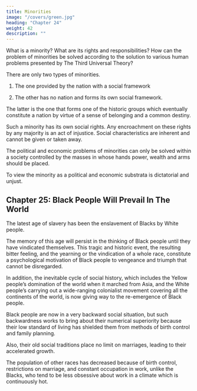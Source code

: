 ```yaml
---
title: Minorities
image: "/covers/green.jpg"
heading: "Chapter 24"
weight: 42
description: ""
---
```



What is a minority? What are its rights and responsibilities? How can the problem of minorities be solved according to the solution to various human problems presented by The Third Universal Theory?

There are only two types of minorities. 

1. The one provided by the nation with a social framework

2. The other has no nation and forms its own social framework.

The latter is the one that forms one of the historic groups which eventually constitute a nation by virtue of a sense of belonging and a common destiny.

Such a minority has its own social rights. Any encroachment on these rights by any majority is an act of injustice. Social characteristics are inherent and cannot be given or taken away.

The political and economic problems of minorities can only be solved within a society controlled by the masses in whose hands power, wealth and arms should be placed. 

To view the minority as a political and economic substrata is dictatorial and unjust.



## Chapter 25: Black People Will Prevail In The World

The latest age of slavery has been the enslavement of Blacks by White people.

The memory of this age will persist in the thinking of Black people until they have vindicated themselves. This tragic and historic event, the resulting bitter feeling, and the yearning or the vindication of a whole race, constitute a psychological motivation of Black people to vengeance and triumph that cannot be disregarded. 

In addition, the inevitable cycle of social history, which includes the Yellow people’s domination of the world when it marched from Asia, and the White people’s carrying out a wide-ranging colonialist movement covering all the continents of the world, is now giving way to the re-emergence of Black people.

Black people are now in a very backward social situation, but such backwardness works to bring about their numerical superiority because their low standard of living has shielded them from methods of birth control and family planning.

Also, their old social traditions place no limit on marriages, leading to their accelerated growth. 

The population of other races has decreased because of birth control, restrictions on marriage, and constant occupation in work, unlike the Blacks, who tend to be less obsessive about work in a climate which is continuously hot.
